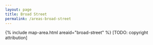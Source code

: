 ```yaml
---
layout: page
title: Broad Street
permalink: /areas-broad-street
---
```

{% include map-area.html areaid="broad-street" %}
[TODO: copyright attribution]

